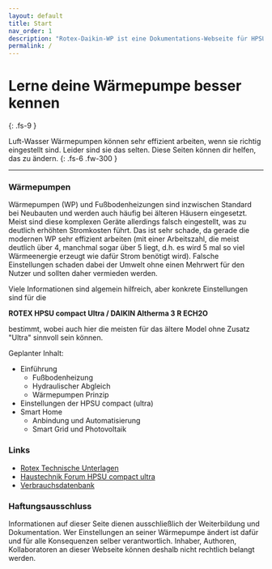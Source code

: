 ```yaml
---
layout: default
title: Start
nav_order: 1
description: "Rotex-Daikin-WP ist eine Dokumentations-Webseite für HPSU Compact Ultra Wärmepumpen Optimierung"
permalink: /
---
```


# Lerne deine Wärmepumpe besser kennen
{: .fs-9 }

Luft-Wasser Wärmepumpen können sehr effizient arbeiten, wenn sie richtig eingestellt sind.
Leider sind sie das selten. Diese Seiten können dir helfen, das zu ändern.
{: .fs-6 .fw-300 }
 
---


### Wärmepumpen

Wärmepumpen (WP) und Fußbodenheizungen sind inzwischen Standard bei Neubauten und werden auch häufig bei älteren Häusern eingesetzt. Meist sind diese komplexen Geräte allerdings falsch eingestellt, was zu deutlich erhöhten Stromkosten führt. Das ist sehr schade, da gerade die modernen WP sehr effizient arbeiten (mit einer Arbeitszahl, die meist deutlich über 4, manchmal sogar über 5 liegt, d.h. es wird 5 mal so viel Wärmeenergie erzeugt wie dafür Strom benötigt wird). Falsche Einstellungen schaden dabei der Umwelt ohne einen Mehrwert für den Nutzer und sollten daher vermieden werden. 

Viele Informationen sind algemein hilfreich, aber konkrete Einstellungen sind für die 

**ROTEX HPSU compact Ultra / DAIKIN Altherma 3 R ECH2O**

bestimmt, wobei auch hier die meisten für das ältere Model ohne Zusatz "Ultra" sinnvoll sein können. 

Geplanter Inhalt:
- Einführung
  - Fußbodenheizung
  - Hydraulischer Abgleich
  - Wärmepumpen Prinzip
- Einstellungen der HPSU compact (ultra)
- Smart Home
  - Anbindung und Automatisierung
  - Smart Grid und Photovoltaik


### Links

- [Rotex Technische Unterlagen](https://fachportal.rotex-heating.com/technische-unterlagen/archiv/rotex-hpsu-compact-ultra.html)
- [Haustechnik Forum HPSU compact ultra](https://www.haustechnikdialog.de/Forum/t/226662/ROTEX-HPSU-compact-Ultra-ab-2018-Erfahrungen-Optimierung)
- [Verbrauchsdatenbank](https://www.waermepumpen-verbrauchsdatenbank.de)


### Haftungsausschluss

Informationen auf dieser Seite dienen ausschließlich der Weiterbildung und Dokumentation. Wer Einstellungen an seiner Wärmepumpe ändert ist dafür und für alle Konsequenzen selber verantwortlich. Inhaber, Authoren, Kollaboratoren an dieser Webseite können deshalb nicht rechtlich belangt werden. 

